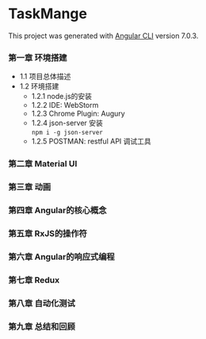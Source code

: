 # TaskMange

This project was generated with [Angular CLI](https://github.com/angular/angular-cli) version 7.0.3.

### 第一章 环境搭建
- 1.1 项目总体描述
- 1.2 环境搭建
  - 1.2.1 node.js的安装
  - 1.2.2 IDE: WebStorm
  - 1.2.3 Chrome Plugin: Augury
  - 1.2.4 json-server 安装  
`npm i -g json-server`
  - 1.2.5 POSTMAN: restful API 调试工具

### 第二章 Material UI

### 第三章 动画

### 第四章 Angular的核心概念

### 第五章 RxJS的操作符

### 第六章 Angular的响应式编程

### 第七章 Redux

### 第八章 自动化测试

### 第九章 总结和回顾
